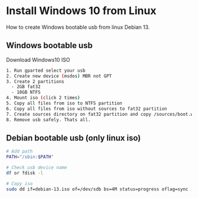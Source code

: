 # Install Windows 10 from Linux
How to create Windows bootable usb from linux Debian 13.

## Windows bootable usb

Download Windows10 ISO

```sh
1. Run gparted select your usb
2. Create new device (msdos) MBR not GPT
3. Create 2 partitions
  - 2GB fat32
  - 10GB NTFS
4. Mount iso (click 2 times)
5. Copy all files from iso to NTFS partition 
6. Copy all files from iso without sources to fat32 partition
7. Create sources directory on fat32 partition and copy /sources/boot.win from iso files to this directory
8. Remove usb safely. Thats all.
```


## Debian bootable usb (only linux iso)

```sh
# Add path
PATH="/sbin:$PATH"

# Check usb device name
df or fdisk -l

# Copy iso
sudo dd if=debian-13.iso of=/dev/sdb bs=4M status=progress oflag=sync
```
